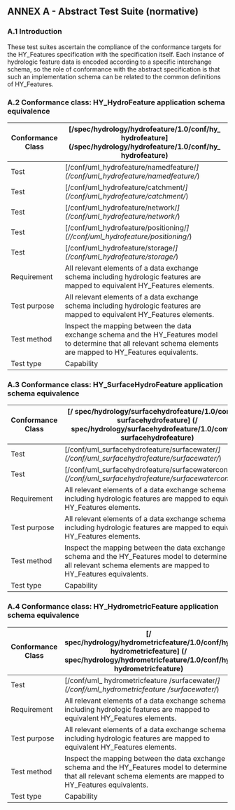 ## ANNEX A - Abstract Test Suite (normative)

### A.1 Introduction
These test suites ascertain the compliance of the conformance targets for the HY_Features specification with the specification itself. Each instance of hydrologic feature data is encoded according to a specific interchange schema, so the role of conformance with the abstract specification is that such an implementation schema can be related to the common definitions of HY_Features.

### A.2 Conformance class: HY_HydroFeature application schema equivalence

| **Conformance Class** | [/spec/hydrology/hydrofeature/1.0/conf/hy_ hydrofeature] (/spec/hydrology/hydrofeature/1.0/conf/hy_ hydrofeature) | 
| --- | --- | 
| Test | [/conf/uml_hydrofeature/namedfeature/*] (/conf/uml_hydrofeature/namedfeature/*) | |
| Test | [/conf/uml_hydrofeature/catchment/*] (/conf/uml_hydrofeature/catchment/*) | |
| Test | [/conf/uml_hydrofeature/network/*] (/conf/uml_hydrofeature/network/*) | |
| Test | [/conf/uml_hydrofeature/positioning/*] (//conf/uml_hydrofeature/positioning/*) | |
| Test | [/conf/uml_hydrofeature/storage/*] (/conf/uml_hydrofeature/storage/*) | |
| Requirement | All relevant elements of a data exchange schema including hydrologic features are mapped to equivalent HY_Features elements. |
| Test purpose | All relevant elements of a data exchange schema including hydrologic features are mapped to equivalent HY_Features elements. |
| Test method | Inspect the mapping between the data exchange schema and the HY_Features model to determine that all relevant schema elements are mapped to HY_Features equivalents. |
| Test type | Capability | 

### A.3 Conformance class: HY_SurfaceHydroFeature application schema equivalence

| **Conformance Class** | [/ spec/hydrology/surfacehydrofeature/1.0/conf/hy_ surfacehydrofeature] (/ spec/hydrology/surfacehydrofeature/1.0/conf/hy_ surfacehydrofeature) | 
| --- | --- |
| Test | [/conf/uml_surfacehydrofeature/surfacewater/*] (/conf/uml_surfacehydrofeature/surfacewater/*) |
| Test | [/conf/uml_surfacehydrofeature/surfacewaterconfines/*] (/conf/uml_surfacehydrofeature/surfacewaterconfines/*) |
| Requirement | All relevant elements of a data exchange schema including hydrologic features are mapped to equivalent HY_Features elements. |
| Test purpose | All relevant elements of a data exchange schema including hydrologic features are mapped to equivalent HY_Features elements. |
| Test method | Inspect the mapping between the data exchange schema and the HY_Features model to determine that all relevant schema elements are mapped to HY_Features equivalents. |
| Test type | Capability | 

### A.4 Conformance class: HY_HydrometricFeature application schema equivalence

| **Conformance Class** | [/ spec/hydrology/hydrometricfeature/1.0/conf/hy_ hydrometricfeature] (/ spec/hydrology/hydrometricfeature/1.0/conf/hy_ hydrometricfeature) | 
| --- | --- |
| Test | [/conf/uml_ hydrometricfeature /surfacewater/*] (/conf/uml_hydrometricfeature /surfacewater/*) |
| Requirement | All relevant elements of a data exchange schema including hydrologic features are mapped to equivalent HY_Features elements. |
| Test purpose | All relevant elements of a data exchange schema including hydrologic features are mapped to equivalent HY_Features elements. |
| Test method | Inspect the mapping between the data exchange schema and the HY_Features model to determine that all relevant schema elements are mapped to HY_Features equivalents. |
| Test type | Capability | 

